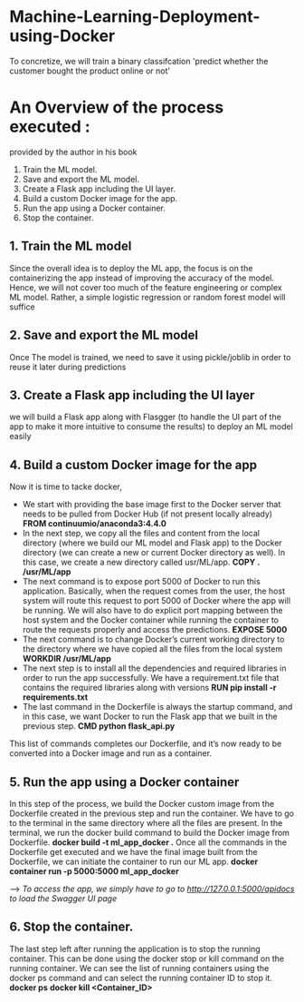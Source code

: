 # Machine-Learning-Deployment-using-Docker

To concretize, we will train a binary classifcation 'predict whether the customer bought the product online or not' 


# An Overview of the process executed  :
provided by the author  in his book

1. Train the ML model.
2. Save and export the ML model.
3. Create a Flask app including the UI layer.
4. Build a custom Docker image for the app.
5. Run the app using a Docker container.
6. Stop the container.

## 1. Train the ML model
Since the overall idea is to deploy the ML app, the focus is on the containerizing the app instead of improving the accuracy of the model. Hence, we will not cover too much of the feature engineering or complex ML model. Rather, a simple logistic regression or random forest model will suffice 

## 2. Save and export the ML model
Once The model is trained, we need to save it using pickle/joblib in order to reuse it later during predictions

## 3. Create a Flask app including the UI layer
we will build a Flask app along with Flasgger (to handle the UI part of the app to make it more intuitive to consume the results) to deploy an ML model easily

## 4. Build a custom Docker image for the app 
Now it is time to tacke docker,
- We start with providing the base image first to the Docker server that needs to be pulled from Docker Hub (if not present locally already)
   **FROM continuumio/anaconda3:4.4.0**
- In the next step, we copy all the files and content from the local directory (where we build our ML model and Flask app) to the Docker directory (we can create a new or current Docker directory as well). In this case, we create a new directory called usr/ML/app.
  **COPY . /usr/ML/app**
- The next command is to expose port 5000 of Docker to run this application. Basically, when the request comes from the user, the host system will route this request to port 5000 of Docker where the app will be running. We will also have to do explicit port mapping between the host system and the Docker container while running the container to route the requests properly and access the predictions.
  **EXPOSE 5000**
- The next command is to change Docker’s current working directory to the directory where we have copied all the files from the local system
   **WORKDIR /usr/ML/app**
- The next step is to install all the dependencies and required libraries in order to run the app successfully. We have a requirement.txt file that contains the required libraries along with versions
   **RUN pip install -r requirements.txt**
- The last command in the Dockerfile is always the startup command, and in this case, we want Docker to run the Flask app that we built in the previous step.
  **CMD python flask_api.py**
 
 
This list of commands completes our Dockerfile, and it’s now ready to be converted into a Docker image and run as a container.

## 5. Run the app using a Docker container
In this step of the process, we build the Docker custom image from the Dockerfile created in the previous step and run the container.
We have to go to the terminal in the same directory where all the files are present. In the terminal, we run the docker build command to build the Docker image from Dockerfile.
  **docker build -t ml_app_docker .**
Once all the commands in the Dockerfile get executed and we have the final image built from the Dockerfile, we can initiate the container to run our ML app.
  **docker container run -p 5000:5000 ml_app_docker**
  
--> _To access the app, we simply have to go to http://127.0.0.1:5000/apidocs to load the Swagger UI page_

## 6. Stop the container.
The last step left after running the application is to stop the running container. This can be done using the docker stop or kill command on the running container. We can see the list of running containers using the docker ps command and can select the running container ID to stop it.
  **docker ps**
  **docker kill <Container_ID>**

 




